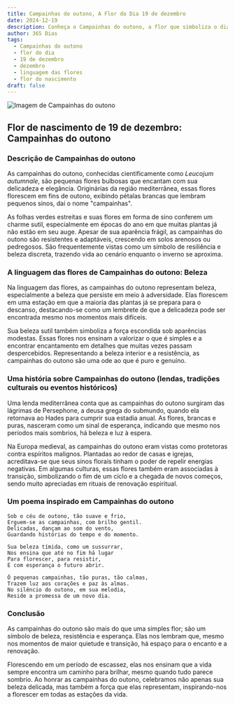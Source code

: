 ```yaml
---
title: Campainhas do outono, A Flor do Dia 19 de dezembro
date: 2024-12-19
description: Conheça o Campainhas do outono, a flor que simboliza o dia 19 de dezembro e seu significado 'Beleza'. Explore a beleza e o simbolismo desta flor encantadora.
author: 365 Dias
tags:
  - Campainhas do outono
  - flor do dia
  - 19 de dezembro
  - dezembro
  - linguagem das flores
  - flor do nascimento
draft: false
---
```


![Imagem de Campainhas do outono](https://cdn.pixabay.com/photo/2014/02/26/17/37/snowflake-275367_640.jpg#center)


## Flor de nascimento de 19 de dezembro: Campainhas do outono

### Descrição de Campainhas do outono

As campainhas do outono, conhecidas cientificamente como _Leucojum autumnale_, são pequenas flores bulbosas que encantam com sua delicadeza e elegância. Originárias da região mediterrânea, essas flores florescem em fins de outono, exibindo pétalas brancas que lembram pequenos sinos, daí o nome "campainhas".

As folhas verdes estreitas e suas flores em forma de sino conferem um charme sutil, especialmente em épocas do ano em que muitas plantas já não estão em seu auge. Apesar de sua aparência frágil, as campainhas do outono são resistentes e adaptáveis, crescendo em solos arenosos ou pedregosos. São frequentemente vistas como um símbolo de resiliência e beleza discreta, trazendo vida ao cenário enquanto o inverno se aproxima.

### A linguagem das flores de Campainhas do outono: Beleza

Na linguagem das flores, as campainhas do outono representam beleza, especialmente a beleza que persiste em meio à adversidade. Elas florescem em uma estação em que a maioria das plantas já se prepara para o descanso, destacando-se como um lembrete de que a delicadeza pode ser encontrada mesmo nos momentos mais difíceis.

Sua beleza sutil também simboliza a força escondida sob aparências modestas. Essas flores nos ensinam a valorizar o que é simples e a encontrar encantamento em detalhes que muitas vezes passam despercebidos. Representando a beleza interior e a resistência, as campainhas do outono são uma ode ao que é puro e genuíno.

### Uma história sobre Campainhas do outono (lendas, tradições culturais ou eventos históricos)

Uma lenda mediterrânea conta que as campainhas do outono surgiram das lágrimas de Persephone, a deusa grega do submundo, quando ela retornava ao Hades para cumprir sua estadia anual. As flores, brancas e puras, nasceram como um sinal de esperança, indicando que mesmo nos períodos mais sombrios, há beleza e luz à espera.

Na Europa medieval, as campainhas do outono eram vistas como protetoras contra espíritos malignos. Plantadas ao redor de casas e igrejas, acreditava-se que seus sinos florais tinham o poder de repelir energias negativas. Em algumas culturas, essas flores também eram associadas à transição, simbolizando o fim de um ciclo e a chegada de novos começos, sendo muito apreciadas em rituais de renovação espiritual.

### Um poema inspirado em Campainhas do outono

```
Sob o céu de outono, tão suave e frio,  
Erguem-se as campainhas, com brilho gentil.  
Delicadas, dançam ao som do vento,  
Guardando histórias do tempo e do momento.  

Sua beleza tímida, como um sussurrar,  
Nos ensina que até no fim há lugar  
Para florescer, para resistir,  
E com esperança o futuro abrir.  

Ó pequenas campainhas, tão puras, tão calmas,  
Trazem luz aos corações e paz às almas.  
No silêncio do outono, em sua melodia,  
Reside a promessa de um novo dia.  
```

### Conclusão

As campainhas do outono são mais do que uma simples flor; são um símbolo de beleza, resistência e esperança. Elas nos lembram que, mesmo nos momentos de maior quietude e transição, há espaço para o encanto e a renovação.

Florescendo em um período de escassez, elas nos ensinam que a vida sempre encontra um caminho para brilhar, mesmo quando tudo parece sombrio. Ao honrar as campainhas do outono, celebramos não apenas sua beleza delicada, mas também a força que elas representam, inspirando-nos a florescer em todas as estações da vida.